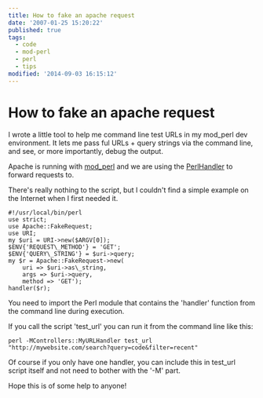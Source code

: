 ```yaml
---
title: How to fake an apache request
date: '2007-01-25 15:20:22'
published: true
tags:
  - code
  - mod-perl
  - perl
  - tips
modified: '2014-09-03 16:15:12'
---
```

# How to fake an apache request

I wrote a little tool to help me command line test URLs in my mod\_perl dev environment.  It lets me pass ful URLs + query strings via the command line, and see, or more importantly, debug the output.

Apache is running with [mod\_perl](http://perl.apache.org/) and we are using the [PerlHandler](http://perl.apache.org/docs/1.0/guide/config.html#Perl_Handlers) to forward requests to.

There's really nothing to the script, but I couldn't find a simple example on the Internet when I first needed it.


<!--more-->

<pre><code>#!/usr/local/bin/perl
use strict;
use Apache::FakeRequest;
use URI;
my $uri = URI->new($ARGV[0]);
$ENV{'REQUEST\_METHOD'} = 'GET';
$ENV{'QUERY\_STRING'} = $uri->query;
my $r = Apache::FakeRequest->new(
    uri => $uri->as\_string, 
    args => $uri->query, 
    method => 'GET');
handler($r);</code></pre>

You need to import the Perl module that contains the 'handler' function from the command line during execution.

If you call the script 'test\_url' you can run it from the command line like this:

`perl -MControllers::MyURLHandler test_url "http://mywebsite.com/search?query=code&filter=recent"`

Of course if you only have one handler, you can include this in test\_url script itself and not need to bother with the '-M' part.

Hope this is of some help to anyone!
